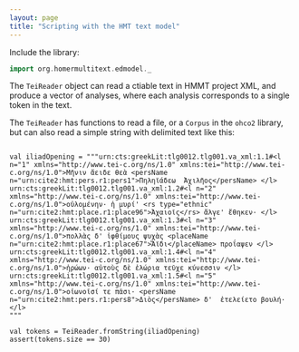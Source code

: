 ```yaml
---
layout: page
title: "Scripting with the HMT text model"
---
```


Include the library:

```scala
import org.homermultitext.edmodel._
```


The `TeiReader` object can read  a ctiable text in HMMT project XML, and produce a vector of analyses, where each analysis corresponds to a single token in the text.

The `TeiReader` has functions to read a file, or a `Corpus` in the `ohco2` library, but can also read a simple string with delimited text like this:

```

val iliadOpening = """urn:cts:greekLit:tlg0012.tlg001.va_xml:1.1#<l n="1" xmlns="http://www.tei-c.org/ns/1.0" xmlns:tei="http://www.tei-c.org/ns/1.0">Μῆνιν ἄειδε θεὰ <persName n="urn:cite2:hmt:pers.r1:pers1">Πηληϊάδεω  Ἀχιλῆος</persName> </l>
urn:cts:greekLit:tlg0012.tlg001.va_xml:1.2#<l n="2" xmlns="http://www.tei-c.org/ns/1.0" xmlns:tei="http://www.tei-c.org/ns/1.0">οὐλομένην· ἡ μυρί' <rs type="ethnic" n="urn:cite2:hmt:place.r1:place96">Ἀχαιοῖς</rs> ἄλγε' ἔθηκεν· </l>
urn:cts:greekLit:tlg0012.tlg001.va_xml:1.3#<l n="3" xmlns="http://www.tei-c.org/ns/1.0" xmlns:tei="http://www.tei-c.org/ns/1.0">πολλὰς δ' ἰφθίμους ψυχὰς <placeName n="urn:cite2:hmt:place.r1:place67">Ἄϊδι</placeName> προΐαψεν </l>
urn:cts:greekLit:tlg0012.tlg001.va_xml:1.4#<l n="4" xmlns="http://www.tei-c.org/ns/1.0" xmlns:tei="http://www.tei-c.org/ns/1.0">ἡρώων· αὐτοὺς δὲ ἑλώρια τεῦχε κύνεσσιν </l>
urn:cts:greekLit:tlg0012.tlg001.va_xml:1.5#<l n="5" xmlns="http://www.tei-c.org/ns/1.0" xmlns:tei="http://www.tei-c.org/ns/1.0">οἰωνοῖσί τε πᾶσι· <persName n="urn:cite2:hmt:pers.r1:pers8">Διὸς</persName> δ'  ἐτελείετο βουλή· </l>
"""

val tokens = TeiReader.fromString(iliadOpening)
assert(tokens.size == 30)
```
